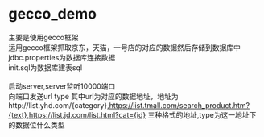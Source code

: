 # gecco_demo <br>
主要是使用gecco框架<br>
运用gecco框架抓取京东，天猫，一号店的对应的数据然后存储到数据库中<br>
jdbc.properties为数据库连接数据<br>
init.sql为数据库建表sql<br>
<br>
启动server,server监听10000端口<br>
向端口发送url type 其中url为对应的数据地址，地址为http://list.yhd.com/{category},https://list.tmall.com/search_product.htm?{text},https://list.jd.com/list.html?cat={id}
三种格式的地址,type为这一地址下的数据位什么类型<br>
